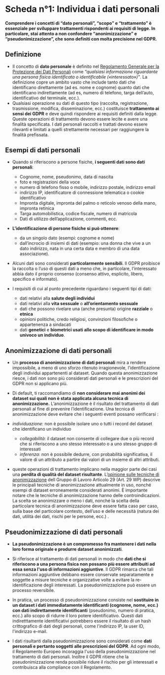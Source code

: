 # Scheda n°1: Individua i dati personali

#### Comprendere i concetti di “dato personali”, “scopo” e “trattamento” è essenziale per sviluppare trattamenti rispondenti ai requisiti di legge. In particolare, stai attento a non confondere “anonimizzazione” e “pseudonimizzazione”, che sono definiti con molta precisione nel GDPR.

## Definizione
* Il concetto di **dato personale** è definito nel [Regolamento Generale per la Protezione dei Dati Personali](https://eur-lex.europa.eu/legal-content/IT/TXT/HTML/?uri=CELEX:32016R0679&from=IT) come *“qualsiasi informazione riguardante una persona fisica identificata o identificabile («interessato»)”*. La definizione copre un ambito vasto che include tanto dati che identificano direttamente (ad es. nome e cognome) quanto dati che identificano indirettamente (ad es, numero di telefono, targa dell’auto, identificativo del terminale, ecc.).
* Qualsiasi operazione su dati di questo tipo (raccolta, registrazione, trasmissione, modifica, disseminazione, ecc.) costituisce **trattamento ai sensi dei GDPR** e deve quindi rispondere ai requisiti definiti dalla legge. Queste operazioni di trattamento devono essere lecite e avere una finalità specificata. I dati personali raccolti e trattati devono essere rilevanti e limitati a quelli strettamente necessari per raggiungere la finalità prefissata.

## Esempi di dati personali

* Quando si riferiscono a persone fisiche, **i seguenti dati sono dati personali**:
    * Cognome, nome, pseudonimo, data di nascita
    * foto e registrazioni della voce
    * numero di telefono fisso o mobile, indirizzo postale, indirizzo email
    * indirizzo IP, identificatore di connessione telematica o cookie identificativo
    * Impronta digitale, impronta del palmo o reticolo venoso della mano, impronta retinica
    * Targa automobilistica, codice fiscale, numero di matricola
    * Dati di utilizzo dell’applicazione, commenti, ecc.

* **L’identificazione di persone fisiche si può ottenere**:
    * da un singolo dato (esempi: cognome e nome)
    * dall’incrocio di insiemi di dati (esempio: una donna che vive a un dato indirizzo, nata in una certa data e membro di una data associazione).

* Alcuni dati sono considerati **particolarmente sensibili**. Il GDPR proibisce la raccolta o l’uso di questi dati a meno che, in particolare, l’interessato abbia dato il proprio consenso (consenso attivo, esplicito, libero, specifico e informato).

* I requisiti di cui al punto precedente riguardano i seguenti tipi di dati:

    * dati relativi alla **salute degli individui**
    * dati relativi alla **vita sessuale** o **all’orientamento sessuale**
    * dati che possono rivelare una (anche presunta) origine **razziale** o **etnica**
    * opinioni politiche, credo religiosi, convinzioni filosofiche o appartenenza a sindacati 
    * dati **genetici** e **biometrici usati allo scopo di identificare in modo univoco un individuo**.

## Anonimizzazione di dati personali

* Un **processo di anonimizzazione di dati personali** mira a rendere impossibile, a meno di uno sforzo ritenuto irragionevole, l’identificazione degli individui appartenenti al dataset. Quando questa anonimizzazione riesce, i dati non sono più considerati dati personali e le prescrizioni del GDPR non si applicano più.

* Di default, ti raccomandiamo di **non considerare mai anonimi dei dataset sui quali non è stata applicata alcuna tecnica di anonimizzazione.** L’anonimizzazione è il risultato del trattamento di dati personali al fine di prevenire l’identificazione. Una tecnica di anonimizzazione deve evitare che i seguenti eventi possano verificarsi : 
* _individuazione_: non è possibile isolare uno o tutti i record del dataset che identificano un individuo
    * _collegabilità_: il dataset non consente di collegare due o più record che si riferiscono a uno stesso interessato o a uno stesso gruppo di interessati
    * _inferenza_: non è possibile dedurre, con probabilità significativa, il valore di un attributo a partire dai valori di un insieme di altri attributi.
    
* queste operazioni di trattamento implicano nella maggior parte dei casi una **perdita di qualità del dataset risultante**. L’[opinione sulle tecniche di anonimizzazione](https://ec.europa.eu/justice/article-29/documentation/opinion-recommendation/files/2014/wp216_it.pdf) dell Gruppo di Lavoro Articolo 29 (Art. 29 WP) descrive le principali tecniche di anonimizzazione attualmente in uso, nonché esempi di dataset erroneamente considerati anonimi. &Egrave; importante notare che le tecniche di anonimizzazione hanno delle controindicazioni. La scelta se anonimizzare o meno i dati, nonché la scelta della particolare tecnica di anonimizzazione deve essere fatta caso per caso, sulla base del particolare contesto, dell’uso e delle necessità (natura dei dati, utilità dei dati, rischi per le persone, ecc.) .


## Pseudonimizzazione di dati personali

* **La pseudonimizzazione è un compromesso fra mantenere i dati nella loro forma originale e produrre dataset anonimizzati**.

* Si riferisce al trattamento di dati personali in modo che **dati che si riferiscono a una persona fisica non possano più essere attribuiti ad essa senza l'uso di informazioni aggiuntive**. Il GDPR rimarca che tali informazioni aggiuntive debbano essere conservate separatamente e soggette a misure tecniche e organizzative volte a evitare la re-identificazione degli interessati. La pseudonimizzazione può essere un processo reversibile.

* In pratica, un processo di pseudonimizzazione consiste nel **sostituire in un dataset i dati immediatamente identificanti (cognome, nome, ecc.) con dati indirettamente identificanti** (pseudonimo, numero di pratica, ecc.) allo scopo di ridurre il loro potere identificativo. Questi dati indiretttamente identificativi potrebbero essere il risultato di un hash crittografico di dati degli personali, come l'indirizzo IP, la user ID, l'indirizzo e-mail.

* I dati risultanti dalla pseudonimizzazione sono considerati come **dati personali e pertanto soggetti alle prescrizioni del GDPR**. Ad ogni modo, il Regolamento Europeo incoraggia l'uso della pseudonimizzazione nel trattamento di dati personali. Inoltre il GDPR ritiene che la pseudonimizzazione renda possibile ridure il rischio per gli interessati e contribuisca alla compliance con il Regolamento.
